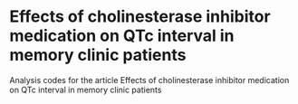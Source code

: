# Effects of cholinesterase inhibitor medication on QTc interval in memory clinic patients
Analysis codes for the article Effects of cholinesterase inhibitor medication on QTc interval in memory clinic patients